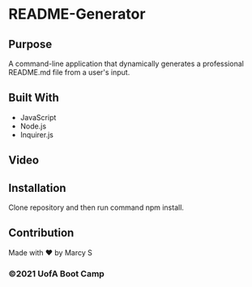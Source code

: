 # README-Generator

## Purpose
A command-line application that dynamically generates a professional README.md file from a user's input.


## Built With
* JavaScript
* Node.js
* Inquirer.js

## Video 

## Installation
Clone repository and then run command npm install.

## Contribution
Made with ❤️ by Marcy S

### ©️2021 UofA Boot Camp
